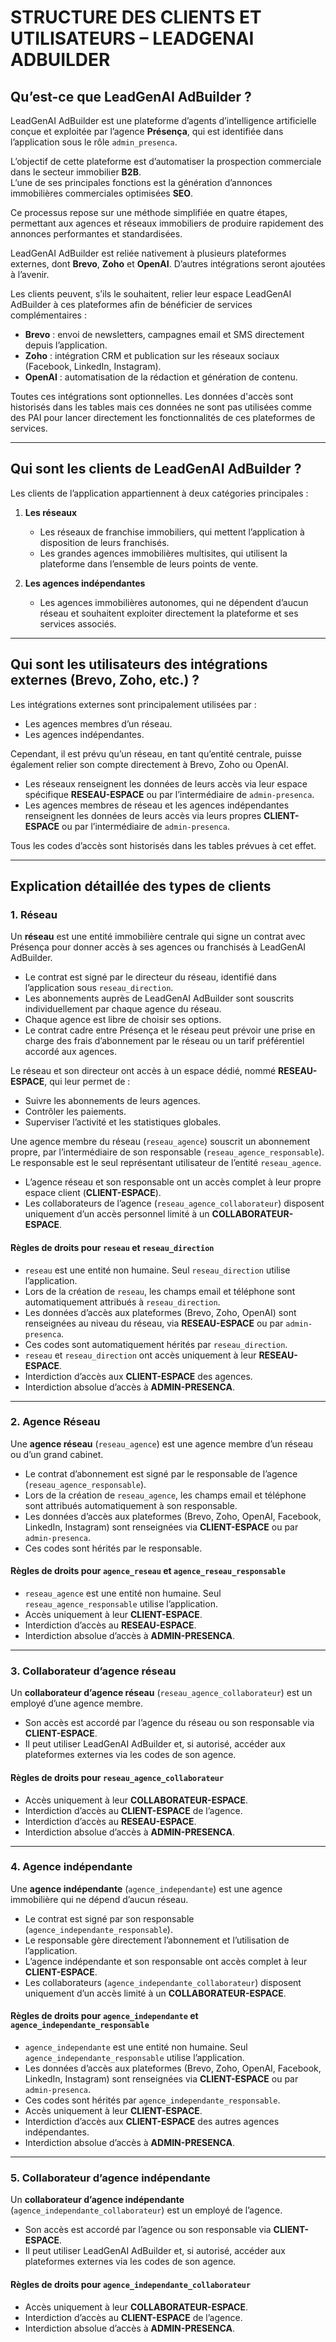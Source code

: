 # STRUCTURE DES CLIENTS ET UTILISATEURS – LEADGENAI ADBUILDER

## Qu’est-ce que LeadGenAI AdBuilder ?

LeadGenAI AdBuilder est une plateforme d’agents d’intelligence artificielle conçue et exploitée par l’agence **Présença**, qui est identifiée dans l’application sous le rôle `admin_presenca`.  

L’objectif de cette plateforme est d’automatiser la prospection commerciale dans le secteur immobilier **B2B**.  
L’une de ses principales fonctions est la génération d’annonces immobilières commerciales optimisées **SEO**.  

Ce processus repose sur une méthode simplifiée en quatre étapes, permettant aux agences et réseaux immobiliers de produire rapidement des annonces performantes et standardisées.  

LeadGenAI AdBuilder est reliée nativement à plusieurs plateformes externes, dont **Brevo**, **Zoho** et **OpenAI**. D’autres intégrations seront ajoutées à l’avenir.  

Les clients peuvent, s’ils le souhaitent, relier leur espace LeadGenAI AdBuilder à ces plateformes afin de bénéficier de services complémentaires :

- **Brevo** : envoi de newsletters, campagnes email et SMS directement depuis l’application.  
- **Zoho** : intégration CRM et publication sur les réseaux sociaux (Facebook, LinkedIn, Instagram).  
- **OpenAI** : automatisation de la rédaction et génération de contenu.  

Toutes ces intégrations sont optionnelles. Les données d'accès sont historisés dans les tables mais ces données ne sont pas utilisées comme des PAI pour lancer directement les fonctionnalités de ces plateformes de services.  

---

## Qui sont les clients de LeadGenAI AdBuilder ?

Les clients de l’application appartiennent à deux catégories principales :

1. **Les réseaux**  
   - Les réseaux de franchise immobiliers, qui mettent l’application à disposition de leurs franchisés.  
   - Les grandes agences immobilières multisites, qui utilisent la plateforme dans l’ensemble de leurs points de vente.  

2. **Les agences indépendantes**  
   - Les agences immobilières autonomes, qui ne dépendent d’aucun réseau et souhaitent exploiter directement la plateforme et ses services associés.  

---

## Qui sont les utilisateurs des intégrations externes (Brevo, Zoho, etc.) ?

Les intégrations externes sont principalement utilisées par :

- Les agences membres d’un réseau.  
- Les agences indépendantes.  

Cependant, il est prévu qu’un réseau, en tant qu’entité centrale, puisse également relier son compte directement à Brevo, Zoho ou OpenAI.  

- Les réseaux renseignent les données de leurs accès via leur espace spécifique **RESEAU-ESPACE** ou par l’intermédiaire de `admin-presenca`.  
- Les agences membres de réseau et les agences indépendantes renseignent les données de leurs accès via leurs propres **CLIENT-ESPACE** ou par l’intermédiaire de `admin-presenca`.  

Tous les codes d’accès sont historisés dans les tables prévues à cet effet.  

---

## Explication détaillée des types de clients

### 1. Réseau  

Un **réseau** est une entité immobilière centrale qui signe un contrat avec Présença pour donner accès à ses agences ou franchisés à LeadGenAI AdBuilder.  

- Le contrat est signé par le directeur du réseau, identifié dans l’application sous `reseau_direction`.  
- Les abonnements auprès de LeadGenAI AdBuilder sont souscrits individuellement par chaque agence du réseau.  
- Chaque agence est libre de choisir ses options.  
- Le contrat cadre entre Présença et le réseau peut prévoir une prise en charge des frais d’abonnement par le réseau ou un tarif préférentiel accordé aux agences.  

Le réseau et son directeur ont accès à un espace dédié, nommé **RESEAU-ESPACE**, qui leur permet de :

- Suivre les abonnements de leurs agences.  
- Contrôler les paiements.  
- Superviser l’activité et les statistiques globales.  

Une agence membre du réseau (`reseau_agence`) souscrit un abonnement propre, par l’intermédiaire de son responsable (`reseau_agence_responsable`).  
Le responsable est le seul représentant utilisateur de l’entité `reseau_agence`.  

- L’agence réseau et son responsable ont un accès complet à leur propre espace client (**CLIENT-ESPACE**).  
- Les collaborateurs de l’agence (`reseau_agence_collaborateur`) disposent uniquement d’un accès personnel limité à un **COLLABORATEUR-ESPACE**.  

#### Règles de droits pour `reseau` et `reseau_direction`

- `reseau` est une entité non humaine. Seul `reseau_direction` utilise l’application.  
- Lors de la création de `reseau`, les champs email et téléphone sont automatiquement attribués à `reseau_direction`.  
- Les données d’accès aux plateformes (Brevo, Zoho, OpenAI) sont renseignées au niveau du réseau, via **RESEAU-ESPACE** ou par `admin-presenca`.  
- Ces codes sont automatiquement hérités par `reseau_direction`.  
- `reseau` et `reseau_direction` ont accès uniquement à leur **RESEAU-ESPACE**.  
- Interdiction d’accès aux **CLIENT-ESPACE** des agences.  
- Interdiction absolue d’accès à **ADMIN-PRESENCA**.  

---

### 2. Agence Réseau  

Une **agence réseau** (`reseau_agence`) est une agence membre d’un réseau ou d’un grand cabinet.  

- Le contrat d’abonnement est signé par le responsable de l’agence (`reseau_agence_responsable`).  
- Lors de la création de `reseau_agence`, les champs email et téléphone sont attribués automatiquement à son responsable.  
- Les données d’accès aux plateformes (Brevo, Zoho, OpenAI, Facebook, LinkedIn, Instagram) sont renseignées via **CLIENT-ESPACE** ou par `admin-presenca`.  
- Ces codes sont hérités par le responsable.  

#### Règles de droits pour `agence_reseau` et `agence_reseau_responsable`

- `reseau_agence` est une entité non humaine. Seul `reseau_agence_responsable` utilise l’application.  
- Accès uniquement à leur **CLIENT-ESPACE**.  
- Interdiction d’accès au **RESEAU-ESPACE**.  
- Interdiction absolue d’accès à **ADMIN-PRESENCA**.  

---

### 3. Collaborateur d’agence réseau  

Un **collaborateur d’agence réseau** (`reseau_agence_collaborateur`) est un employé d’une agence membre.  

- Son accès est accordé par l’agence du réseau ou son responsable via **CLIENT-ESPACE**.  
- Il peut utiliser LeadGenAI AdBuilder et, si autorisé, accéder aux plateformes externes via les codes de son agence.  

#### Règles de droits pour `reseau_agence_collaborateur`

- Accès uniquement à leur **COLLABORATEUR-ESPACE**.  
- Interdiction d’accès au **CLIENT-ESPACE** de l’agence.  
- Interdiction d’accès au **RESEAU-ESPACE**.  
- Interdiction absolue d’accès à **ADMIN-PRESENCA**.  

---

### 4. Agence indépendante  

Une **agence indépendante** (`agence_independante`) est une agence immobilière qui ne dépend d’aucun réseau.  

- Le contrat est signé par son responsable (`agence_independante_responsable`).  
- Le responsable gère directement l’abonnement et l’utilisation de l’application.  
- L’agence indépendante et son responsable ont accès complet à leur **CLIENT-ESPACE**.  
- Les collaborateurs (`agence_independante_collaborateur`) disposent uniquement d’un accès limité à un **COLLABORATEUR-ESPACE**.  

#### Règles de droits pour `agence_independante` et `agence_independante_responsable`

- `agence_independante` est une entité non humaine. Seul `agence_independante_responsable` utilise l’application.  
- Les données d’accès aux plateformes (Brevo, Zoho, OpenAI, Facebook, LinkedIn, Instagram) sont renseignées via **CLIENT-ESPACE** ou par `admin-presenca`.  
- Ces codes sont hérités par `agence_independante_responsable`.  
- Accès uniquement à leur **CLIENT-ESPACE**.  
- Interdiction d’accès aux **CLIENT-ESPACE** des autres agences indépendantes.  
- Interdiction absolue d’accès à **ADMIN-PRESENCA**.  

---

### 5. Collaborateur d’agence indépendante  

Un **collaborateur d’agence indépendante** (`agence_independante_collaborateur`) est un employé de l’agence.  

- Son accès est accordé par l’agence ou son responsable via **CLIENT-ESPACE**.  
- Il peut utiliser LeadGenAI AdBuilder et, si autorisé, accéder aux plateformes externes via les codes de son agence.  

#### Règles de droits pour `agence_independante_collaborateur`

- Accès uniquement à leur **COLLABORATEUR-ESPACE**.  
- Interdiction d’accès au **CLIENT-ESPACE** de l’agence.  
- Interdiction absolue d’accès à **ADMIN-PRESENCA**.  
